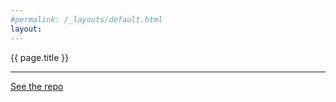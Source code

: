 ```yaml
---
#permalink: /_layouts/default.html
layout: 
---
```

{{ page.title }}

***

<footer style="color:gray">
<a href="https://github.com/skr2005/skr2005.github.io/">See the repo</a>
</footer>

